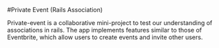 #Private Event (Rails Association)

Private-event is a collaborative mini-project to test our understanding of associations in rails. The app implements features similar to those of Eventbrite, which allow users to create events and invite other users.
